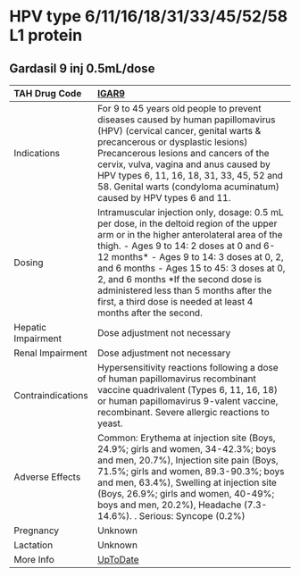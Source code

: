 # HPV type 6/11/16/18/31/33/45/52/58 L1 protein

## Gardasil 9 inj 0.5mL/dose

| TAH Drug Code      | [IGAR9](https://www.tahsda.org.tw/drugs/hissearch.php?drug_code=IGAR9)                                                                                                                                                                                                                                                                                                                                                        |
|:-------------------|:------------------------------------------------------------------------------------------------------------------------------------------------------------------------------------------------------------------------------------------------------------------------------------------------------------------------------------------------------------------------------------------------------------------------------|
| Indications        | For 9 to 45 years old people to prevent diseases caused by human papillomavirus (HPV) (cervical cancer, genital warts & precancerous or dysplastic lesions) Precancerous lesions and cancers of the cervix, vulva, vagina and anus caused by HPV types 6, 11, 16, 18, 31, 33, 45, 52 and 58. Genital warts (condyloma acuminatum) caused by HPV types 6 and 11.                                                               |
| Dosing             | Intramuscular injection only, dosage: 0.5 mL per dose, in the deltoid region of the upper arm or in the higher anterolateral area of the thigh. - Ages 9 to 14: 2 doses at 0 and 6-12 months* - Ages 9 to 14: 3 doses at 0, 2, and 6 months - Ages 15 to 45: 3 doses at 0, 2, and 6 months *If the second dose is administered less than 5 months after the first, a third dose is needed at least 4 months after the second. |
| Hepatic Impairment | Dose adjustment not necessary                                                                                                                                                                                                                                                                                                                                                                                                 |
| Renal Impairment   | Dose adjustment not necessary                                                                                                                                                                                                                                                                                                                                                                                                 |
| Contraindications  | Hypersensitivity reactions following a dose of human papillomavirus recombinant vaccine quadrivalent (Types 6, 11, 16, 18) or human papillomavirus 9-valent vaccine, recombinant. Severe allergic reactions to yeast.                                                                                                                                                                                                         |
| Adverse Effects    | Common: Erythema at injection site (Boys, 24.9%; girls and women, 34-42.3%; boys and men, 20.7%), Injection site pain (Boys, 71.5%; girls and women, 89.3-90.3%; boys and men, 63.4%), Swelling at injection site (Boys, 26.9%; girls and women, 40-49%; boys and men, 20.2%), Headache (7.3-14.6%). . Serious: Syncope (0.2%)                                                                                                |
| Pregnancy          | Unknown                                                                                                                                                                                                                                                                                                                                                                                                                       |
| Lactation          | Unknown                                                                                                                                                                                                                                                                                                                                                                                                                       |
| More Info          | [UpToDate](https://www.uptodate.com/contents/human-papillomavirus-9-valent-vaccine-9vhpv-drug-information)                                                                                                                                                                                                                                                                                                                    |

